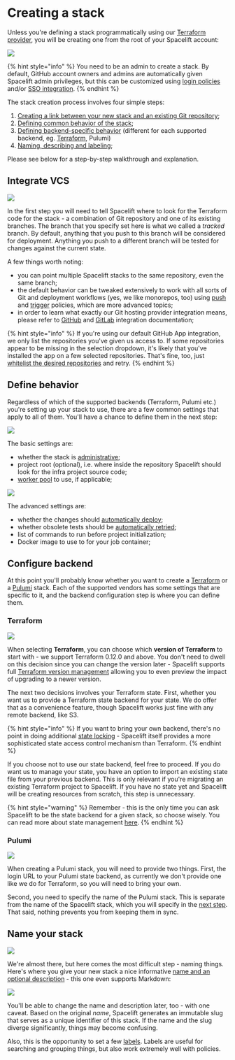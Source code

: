 # Creating a stack

Unless you're defining a stack programmatically using our [Terraform provider](../../vendors/terraform/terraform-provider.md), you will be creating one from the root of your Spacelift account:

![](<../../assets/screenshots/Stacks\_·\_spacelift-io (2).png>)

{% hint style="info" %}
You need to be an admin to create a stack. By default, GitHub account owners and admins are automatically given Spacelift admin privileges, but this can be customized using [login policies](../policy/login-policy.md) and/or [SSO integration](../../integrations/single-sign-on.md).
{% endhint %}

The stack creation process involves four simple steps:

1. [Creating a link between your new stack and an existing Git repository](./#integrate-vcs);
2. [Defining common behavior of the stack](./#define-behavior);
3. [Defining backend-specific behavior](creating-a-stack.md#configure-backend) (different for each supported backend, eg. [Terraform](creating-a-stack.md#terraform), Pulumi)
4. [Naming, describing and labeling](creating-a-stack.md#name-your-stack);

&#x20;Please see below for a step-by-step walkthrough and explanation.

## Integrate VCS

![](<../../assets/screenshots/New\_stack\_·\_spacelift-io (9).png>)

In the first step you will need to tell Spacelift where to look for the Terraform code for the stack - a combination of Git repository and one of its existing branches. The branch that you specify set here is what we called a _tracked_ branch. By default, anything that you push to this branch will be considered for deployment. Anything you push to a different branch will be tested for changes against the current state.

A few things worth noting:

* you can point multiple Spacelift stacks to the same repository, even the same branch;
* the default behavior can be tweaked extensively to work with all sorts of Git and deployment workflows (yes, we like monorepos, too) using [push](../policy/git-push-policy.md) and [trigger](../policy/trigger-policy.md) policies, which are more advanced topics;
* in order to learn what exactly our Git hosting provider integration means, please refer to [GitHub](../../integrations/source-control/github.md) and [GitLab](../../integrations/source-control/gitlab.md) integration documentation;

{% hint style="info" %}
If you're using our default GitHub App integration, we only list the repositories you've given us access to. If some repositories appear to be missing in the selection dropdown, it's likely that you've installed the app on a few selected repositories. That's fine, too, just [whitelist the desired repositories](../../integrations/source-control/github.md) and retry.
{% endhint %}

## Define behavior

Regardless of which of the supported backends (Terraform, Pulumi etc.) you're setting up your stack to use, there are a few common settings that apply to all of them. You'll have a chance to define them in the next step:

![](<../../assets/screenshots/New\_stack\_·\_spacelift-io (10).png>)

The basic settings are:

* whether the stack is [administrative](./#administrative);
* project root (optional), i.e. where inside the repository Spacelift should look for the infra project source code;
* [worker pool](../worker-pools.md) to use, if applicable;

![](<../../assets/screenshots/New\_stack\_·\_spacelift-io (11).png>)

The advanced settings are:

* whether the changes should [automatically deploy](./#autodeploy);
* whether obsolete tests should be [automatically retried](./#autoretry);
* list of commands to run before project initialization;
* Docker image to use to for your job container;

## Configure backend

At this point you'll probably know whether you want to create a [Terraform](creating-a-stack.md#terraform) or a [Pulumi](creating-a-stack.md#pulumi) stack. Each of the supported vendors has some settings that are specific to it, and the backend configuration step is where you can define them.

### Terraform

![](<../../assets/screenshots/New\_stack\_·\_spacelift-io (12).png>)

When selecting **Terraform**, you can choose which **version of Terraform** to start with - we support Terraform 0.12.0 and above. You don't need to dwell on this decision since you can change the version later - Spacelift supports full [Terraform version management](../../vendors/terraform/version-management.md) allowing you to even preview the impact of upgrading to a newer version.

The next two decisions involves your Terraform state. First, whether you want us to provide a Terraform state backend for your state. We do offer that as a convenience feature, though Spacelift works just fine with any remote backend, like S3.

{% hint style="info" %}
If you want to bring your own backend, there's no point in doing additional [state locking](https://www.terraform.io/docs/state/locking.html) - Spacelift itself provides a more sophisticated state access control mechanism than Terraform.
{% endhint %}

If you choose not to use our state backend, feel free to proceed. If you do want us to manage your state, you have an option to import an existing state file from your previous backend. This is only relevant if you're migrating an existing Terraform project to Spacelift. If you have no state yet and Spacelift will be creating resources from scratch, this step is unnecessary.

{% hint style="warning" %}
Remember - this is the only time you can ask Spacelift to be the state backend for a given stack, so choose wisely. You can read more about state management [here](../../vendors/terraform/state-management.md).
{% endhint %}

### Pulumi

![](<../../assets/screenshots/New\_stack\_·\_spacelift-io (13).png>)

When creating a Pulumi stack, you will need to provide two things. First, the login URL to your Pulumi state backend, as currently we don't provide one like we do for Terraform, so you will need to bring your own.

Second, you need to specify the name of the Pulumi stack. This is separate from the name of the Spacelift stack, which you will specify in the [next step](creating-a-stack.md#name-your-stack). That said, nothing prevents you from keeping them in sync.

## Name your stack

![](<../../assets/screenshots/New\_stack\_·\_spacelift-io (14).png>)

We're almost there, but here comes the most difficult step - naming things. Here's where you give your new stack a nice informative [name and an optional description](stack-settings.md#name-and-description) - this one even supports Markdown:

![](<../../assets/screenshots/New\_stack\_·\_spacelift-io (8).png>)

You'll be able to change the name and description later, too - with one caveat. Based on the original _name_, Spacelift generates an immutable slug that serves as a unique identifier of this stack. If the name and the slug diverge significantly, things may become confusing.

Also, this is the opportunity to set a few [labels](stack-settings.md#labels). Labels are useful for searching and grouping things, but also work extremely well with policies.
